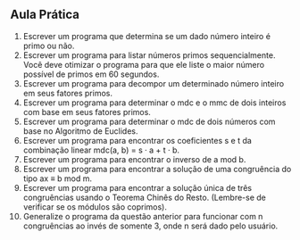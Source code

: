 ## Aula Prática

1. Escrever um programa que determina se um dado número inteiro é primo ou não.
2. Escrever um programa para listar números primos sequencialmente. Você deve otimizar o programa para que ele liste o maior número possível de primos em 60 segundos.
3. Escrever um programa para decompor um determinado número inteiro em seus fatores primos.
4. Escrever um programa para determinar o mdc e o mmc de dois inteiros com base em seus fatores primos.
5. Escrever um programa para determinar o mdc de dois números com base no Algoritmo de Euclides.
6. Escrever um programa para encontrar os coeficientes s e t da combinação linear mdc(a, b) = s · a + t · b.
7. Escrever um programa para encontrar o inverso de a mod b.
8. Escrever um programa para encontrar a solução de uma congruência do tipo ax ≡ b mod m.
9. Escrever um programa para encontrar a solução única de três congruências usando o Teorema Chinês do Resto. (Lembre-se de verificar se os módulos são coprimos).
10. Generalize o programa da questão anterior para funcionar com n congruências ao invés de somente 3, onde n será dado pelo usuário.

